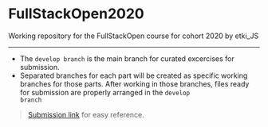 # FullStackOpen2020
Working repository for the FullStackOpen course for cohort 2020 by etki_JS
<hr>

- The <code>develop branch</code> is the main branch for curated excercises for submission.
- Separated branches for each part will be created as specific working branches for those parts. After working in those branches, files ready for submission are properly arranged in the <code>develop branch</code>
> [Submission link](https://studies.cs.helsinki.fi/stats/courses/fullstackopen "FullStackOpen submission link") for easy reference.
